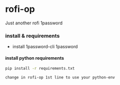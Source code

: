 # rofi-op
Just another rofi 1password

### install & requirements

- install 1password-cli 1password

#### install python requirements
```bash
pip install -r requirements.txt
```

```
change in rofi-op 1st line to use your python-env
```
